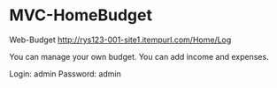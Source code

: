 # MVC-HomeBudget
Web-Budget     http://rys123-001-site1.itempurl.com/Home/Log

You can manage your own budget. You can add income and expenses. 


Login: admin
Password: admin

